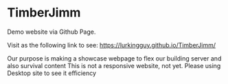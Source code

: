 # TimberJimm
Demo website via Github Page.

Visit as the following link to see: https://lurkingguy.github.io/TimberJimm/

Our purpose is making a showcase webpage to flex our building server and also survival content
This is not a responsive website, not yet. Please using Desktop site to see it efficiency
